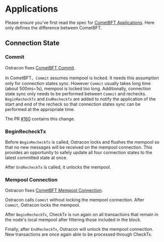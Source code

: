 # Applications

Please ensure you've first read the spec for [CometBFT Applications](https://github.com/cometbft/cometbft/blob/v0.34.x/spec/abci/apps.md). Here only defines the difference between CometBFT.

## Connection State

### Commit

Ostracon fixes [CometBFT Commit](https://github.com/cometbft/cometbft/blob/v0.34.x/spec/abci/apps.md#commit).

In CometBFT、`Commit` assumes mempool is locked. It needs this assumption only for connection states sync. However `Commit` usually takes long time (about 500ms~1s), mempool is locked too long. Additionally, connection state sync only needs to be performed between `Commit` and rechecks. `BeginRecheckTx` and `EndRecheckTx` are added to notify the application of the start and end of the recheck so that connection states sync can be performed at the appropriate time.

The PR [#160](https://github.com/line/ostracon/pull/160) contains this change.

### BeginRecheckTx

Before `BeginRecheckTx` is called, Ostracon locks and flushes the mempool so that no new messages will be received on the mempool connection. This provides an opportunity to safely update all four connection states to the latest committed state at once.

After `EndRecheckTx` is called, it unlocks the mempool.

### Mempool Connection

Ostracon fixes [CometBFT Mempool Connection](https://github.com/cometbft/cometbft/blob/v0.34.x/spec/abci/apps.md#mempool-connection).

Ostracon calls `Commit` without locking the mempool connection. After `Commit`, Ostracon locks the mempool.

After `BeginRecheckTx`, CheckTx is run again on all transactions that remain in the node's local mempool after filtering those included in the block.

Finally, after `EndRecheckTx`, Ostracon will unlock
the mempool connection. New transactions are once again able to be processed through CheckTx.
